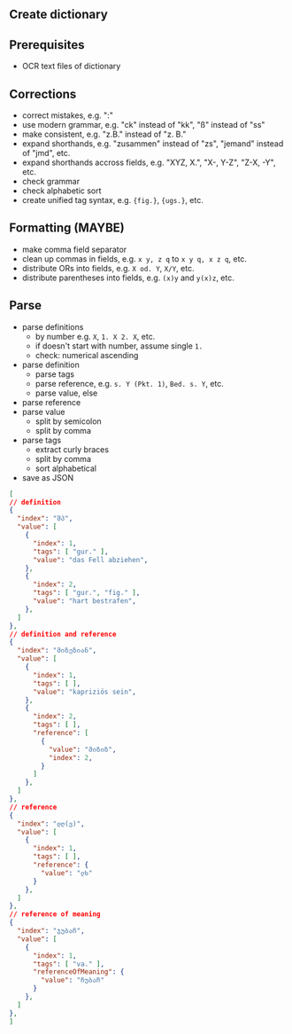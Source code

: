 ## Create dictionary



## Prerequisites

- OCR text files of dictionary



## Corrections

- correct mistakes, e.g. ":"
- use modern grammar, e.g. "ck" instead of "kk", "ß" instead of "ss"
- make consistent, e.g. "z.B." instead of "z. B."
- expand shorthands, e.g. "zusammen" instead of "zs", "jemand" instead of "jmd", etc.
- expand shorthands accross fields, e.g. "XYZ, X.", "X-, Y-Z", "Z-X, -Y", etc.
- check grammar
- check alphabetic sort
- create unified tag syntax, e.g. `{fig.}`, `{ugs.}`, etc.



## Formatting (MAYBE)

- make comma field separator
- clean up commas in fields, e.g. `x y, z q` to `x y q, x z q`, etc.
- distribute ORs into fields, e.g. `X od. Y`, `X/Y`, etc.
- distribute parentheses into fields, e.g. `(x)y` and `y(x)z`, etc.



## Parse

- parse definitions
  - by number e.g. `X`, `1. X 2. X`, etc.
  - if doesn't start with number, assume single `1.`
  - check: numerical ascending
- parse definition
  - parse tags
  - parse reference, e.g. `s. Y (Pkt. 1)`, `Bed. s. Y`, etc.
  - parse value, else
- parse reference
- parse value
  - split by semicolon
  - split by comma
- parse tags
  - extract curly braces
  - split by comma
  - sort alphabetical
- save as JSON

```json
[
// definition
{
  "index": "შპ",
  "value": [
    {
      "index": 1,
      "tags": [ "gur." ],
      "value": "das Fell abziehen",
    },
    {
      "index": 2,
      "tags": [ "gur.", "fig." ],
      "value": "hart bestrafen",
    },
  ]
},
// definition and reference
{
  "index": "მიზეზიან",
  "value": [
    {
      "index": 1,
      "tags": [ ],
      "value": "kapriziös sein",
    },
    {
      "index": 2,
      "tags": [ ],
      "reference": [
        {
          "value": "მიზიზ",
          "index": 2,
        }
      ]
    },
  ]
},
// reference
{
  "index": "ლღ(ვ)",
  "value": [
    {
      "index": 1,
      "tags": [ ],
      "reference": {
        "value": "ლხ"
      }
    },
  ]
},
// reference of meaning
{
  "index": "ჯუბაჩ",
  "value": [
    {
      "index": 1,
      "tags": [ "va." ],
      "referenceOfMeaning": {
        "value": "ჩუბაჩ"
      }
    },
  ]
},
]
```